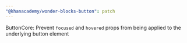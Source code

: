 ```yaml
---
"@khanacademy/wonder-blocks-button": patch
---
```


ButtonCore: Prevent `focused` and `hovered` props from being applied to the underlying button element
